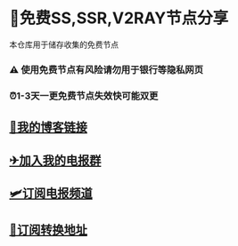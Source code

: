 # 🍪免费SS,SSR,V2RAY节点分享
本仓库用于储存收集的免费节点
### ⚠ 使用免费节点有风险请勿用于银行等隐私网页
### ⏰1-3天一更免费节点失效快可能双更

## [📑我的博客链接](https://g8d.xyz)
## [✈加入我的电报群](https://t.me/v2rayclash)
## [🛩订阅电报频道](https://t.me/bnganblog)
## [🔗订阅转换地址](http://sub.g8d.xyz)
